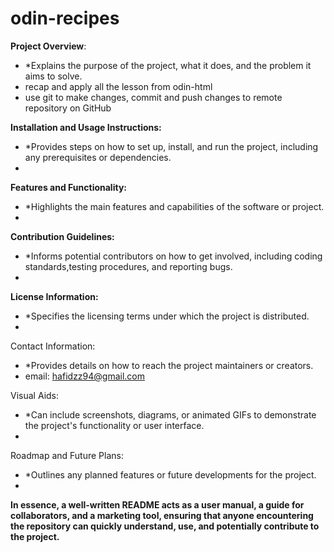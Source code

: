 # odin-recipes

**Project Overview**:
  - *Explains the purpose of the project, what it does, and the problem it aims to solve.
  - recap and apply all the lesson from odin-html
  - use git to make changes, commit and push changes to remote repository on GitHub

**Installation and Usage Instructions:** 
  - *Provides steps on how to set up, install, and run the project, including any prerequisites or dependencies.
  - 

**Features and Functionality:** 
  - *Highlights the main features and capabilities of the software or project.
  - 
    
**Contribution Guidelines:**
  - *Informs potential contributors on how to get involved, including coding standards,testing procedures, and       reporting bugs.
  - 
    
**License Information:**
  - *Specifies the licensing terms under which the project is distributed.
  - 

Contact Information: 
  - *Provides details on how to reach the project maintainers or creators.
  - email: hafidzz94@gmail.com

Visual Aids:
  - *Can include screenshots, diagrams, or animated GIFs to demonstrate the project's functionality or user          interface.
  - 

Roadmap and Future Plans:
  - *Outlines any planned features or future developments for the project.
  - 

**In essence, a well-written README acts as a user manual, a guide for collaborators, and a marketing tool, ensuring that anyone encountering the repository can quickly understand, use, and potentially contribute to the project.**
